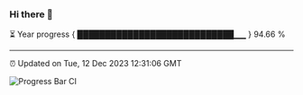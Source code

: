 ### Hi there 👋

⏳ Year progress { ████████████████████████████▁▁ } 94.66 %

---

⏰ Updated on Tue, 12 Dec 2023 12:31:06 GMT

![Progress Bar CI](https://github.com/liununu/liununu/workflows/Progress%20Bar%20CI/badge.svg)
